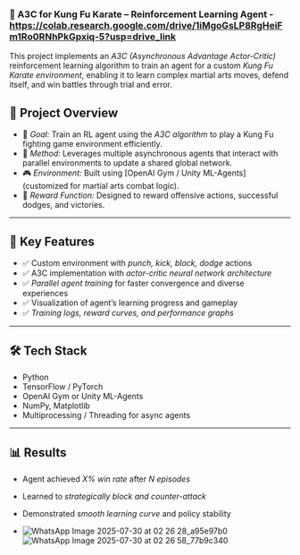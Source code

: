 ### 🥋 A3C for Kung Fu Karate – Reinforcement Learning Agent - https://colab.research.google.com/drive/1iMgoGsLP8RgHeiFm1Ro0RNhPkGpxiq-5?usp=drive_link

This project implements an *A3C (Asynchronous Advantage Actor-Critic)* reinforcement learning algorithm to train an agent for a custom *Kung Fu Karate environment*, enabling it to learn complex martial arts moves, defend itself, and win battles through trial and error.



## 🚀 Project Overview

* 🎯 *Goal:* Train an RL agent using the *A3C algorithm* to play a Kung Fu fighting game environment efficiently.
* 🧠 *Method:* Leverages multiple asynchronous agents that interact with parallel environments to update a shared global network.
* 🎮 *Environment:* Built using \[OpenAI Gym / Unity ML-Agents] (customized for martial arts combat logic).
* 🔁 *Reward Function:* Designed to reward offensive actions, successful dodges, and victories.

---

## 🧩 Key Features

* ✅ Custom environment with *punch, kick, block, dodge* actions
* ✅ A3C implementation with *actor-critic neural network architecture*
* ✅ *Parallel agent training* for faster convergence and diverse experiences
* ✅ Visualization of agent’s learning progress and gameplay
* ✅ *Training logs, reward curves, and performance graphs*

---

## 🛠 Tech Stack

* Python
* TensorFlow / PyTorch
* OpenAI Gym or Unity ML-Agents
* NumPy, Matplotlib
* Multiprocessing / Threading for async agents

---

## 📊 Results

* Agent achieved *X% win rate* after *N episodes*
* Learned to *strategically block and counter-attack*
* Demonstrated *smooth learning curve* and policy stability

* ![WhatsApp Image 2025-07-30 at 02 26 28_a95e97b0](https://github.com/user-attachments/assets/a2d811b4-86cd-492f-af0d-65cd8ebd405d)   ![WhatsApp Image 2025-07-30 at 02 26 58_77b9c340](https://github.com/user-attachments/assets/2d83650a-1e51-4ac7-850c-f9cdd691c03d)



